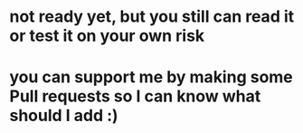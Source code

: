 # not ready yet, but you still can read it or test it on your own risk

# you can support me by making some Pull requests so I can know what should I add :)
